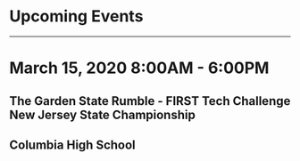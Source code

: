 # Upcoming Events
---


# March 15, 2020 8:00AM - 6:00PM
## The Garden State Rumble - FIRST Tech Challenge New Jersey State Championship
## Columbia High School
